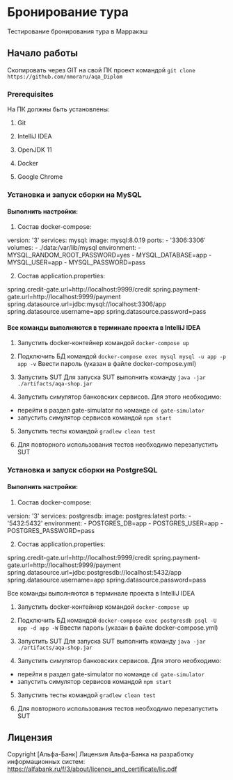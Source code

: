 # Бронирование тура

Тестирование бронирования тура в Марракэш

## Начало работы

Скопировать через GIT на свой ПК проект командой `git clone https://github.com/nmoraru/aqa_Diplom`

### Prerequisites

На ПК должны быть установлены:

1. Git

2. IntelliJ IDEA

3. OpenJDK 11

4. Docker 

5. Google Chrome

### Установка и запуск сборки на MySQL
#### Выполнить настройки:
1. Состав docker-compose:

version: '3'
services:
  mysql:
    image: mysql:8.0.19
    ports:
      - '3306:3306'
    volumes:
      - ./data:/var/lib/mysql
    environment:
      - MYSQL_RANDOM_ROOT_PASSWORD=yes
      - MYSQL_DATABASE=app
      - MYSQL_USER=app
      - MYSQL_PASSWORD=pass

2. Состав application.properties:

spring.credit-gate.url=http://localhost:9999/credit
spring.payment-gate.url=http://localhost:9999/payment
spring.datasource.url=jdbc:mysql://localhost:3306/app
spring.datasource.username=app
spring.datasource.password=pass

#### Все команды выполняются в терминале проекта в IntelliJ IDEA

1. Запустить docker-контейнер командой 
`docker-compose up`

2. Подключить БД командой 
`docker-compose exec mysql mysql -u app -p app -v`
Ввести пароль (указан в файле docker-compose.yml)

3. Запустить SUT
Для запуска SUT выполнить команду 
`java -jar ./artifacts/aqa-shop.jar`

4. Запустить симулятор банковских сервисов. Для этого необходимо:
 * перейти в раздел gate-simulator по команде `cd gate-simulator`
 * запустить симулятор сервисов командой `npm start`

5. Запустить тесты командой `gradlew clean test`
 
6. Для повторного использования тестов необходимо перезапустить SUT 

### Установка и запуск сборки на PostgreSQL
#### Выполнить настройки:
1. Состав docker-compose:

version: '3'
services:
  postgresdb:
    image: postgres:latest
    ports:
      - '5432:5432'
    environment:
      - POSTGRES_DB=app
      - POSTGRES_USER=app
      - POSTGRES_PASSWORD=pass

2. Состав application.properties:

spring.credit-gate.url=http://localhost:9999/credit
spring.payment-gate.url=http://localhost:9999/payment
spring.datasource.url=jdbc:postgresdb://localhost:5432/app
spring.datasource.username=app
spring.datasource.password=pass


Все команды выполняются в терминале проекта в IntelliJ IDEA

1. Запустить docker-контейнер командой 
`docker-compose up`

2. Подключить БД командой 
`docker-compose exec postgresdb psql -U app -d app -W`
Ввести пароль (указан в файле docker-compose.yml)

3. Запустить SUT
Для запуска SUT выполнить команду 
`java -jar ./artifacts/aqa-shop.jar`

4. Запустить симулятор банковских сервисов. Для этого необходимо:
 * перейти в раздел gate-simulator по команде `cd gate-simulator`
 * запустить симулятор сервисов командой `npm start`

5. Запустить тесты командой `gradlew clean test`
 
6. Для повторного использования тестов необходимо перезапустить SUT

## Лицензия

Copyright [Альфа-Банк] 
Лицензия Альфа-Банка на разработку информационных систем:
https://alfabank.ru/f/3/about/licence_and_certificate/lic.pdf